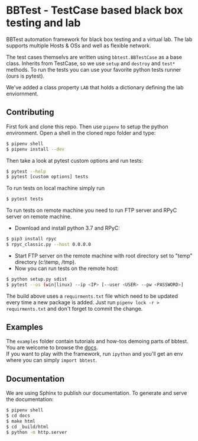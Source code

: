 BBTest - TestCase based black box testing and lab
=================================================

BBTest automation framework for black box testing and a virtual lab. The lab supports multiple Hosts & OSs and well as flexible network. 

The test cases themselvs are written using `bbtest.BBTestCase` as a base class.  Inherits from TestCase, so we use `setup` and `destroy` and `test*` methods.
To run the tests you can use your favorite python tests runner (ours is pytest).

We've added a class property `LAB` that holds a dictionary defining the lab enviornment.

Contributing
------------

First fork and clone this repo.  Then use `pipenv` to setup the python environment.
Open a shell in the cloned repo folder and type:

```bash
$ pipenv shell
$ pipenv install --dev
```
Then take a look at pytest custom options and run tests: 
```bash
$ pytest --help
$ pytest [custom options] tests
```
To run tests on local machine simply run
```bash
$ pytest tests
```
To run tests on remote machine you need to run FTP server and RPyC server on remote machine.

- Download and install python 3.7 and RPyC:
```bash
$ pip3 install rpyc
$ rpyc_classic.py --host 0.0.0.0
```
- Start FTP server on the remote machine with root directory set to "temp" directory (c:\temp, /tmp).
- Now you can run tests on the remote host:

```bash
$ python setup.py sdist
$ pytest --os (win|linux) --ip <IP> [--user <USER> --pw <PASSWORD>]
```

The build above uses a `requirments.txt` file which need to be updated every
time a new package is added. Just run `pipenv lock -r > requirments.txt` and 
don't forget to commit the change.

Examples
--------
The `examples` folder  contain tutorials and how-tos demoing parts of bbtest. You are 
welcome to browse the
[docs](https://daonb.github.io/bbtest/build/html/examples.html).  
If you want to play with the framework,  run `ipython` and you'll get an env 
where you can simply `import bbtest`.

Documentation
-------------

We are using Sphinx to publish our documentation. To generate and serve the documentation:

```bash
$ pipenv shell
$ cd docs
$ make html
$ cd _build/html
$ python -m http.server
```
